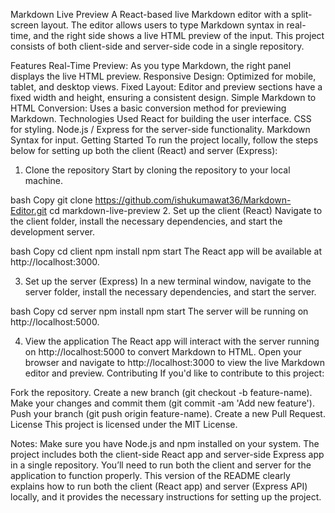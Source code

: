 Markdown Live Preview
A React-based live Markdown editor with a split-screen layout. The editor allows users to type Markdown syntax in real-time, and the right side shows a live HTML preview of the input. This project consists of both client-side and server-side code in a single repository.

Features
Real-Time Preview: As you type Markdown, the right panel displays the live HTML preview.
Responsive Design: Optimized for mobile, tablet, and desktop views.
Fixed Layout: Editor and preview sections have a fixed width and height, ensuring a consistent design.
Simple Markdown to HTML Conversion: Uses a basic conversion method for previewing Markdown.
Technologies Used
React for building the user interface.
CSS for styling.
Node.js / Express for the server-side functionality.
Markdown Syntax for input.
Getting Started
To run the project locally, follow the steps below for setting up both the client (React) and server (Express):

1. Clone the repository
Start by cloning the repository to your local machine.

bash
Copy
git clone https://github.com/ishukumawat36/Markdown-Editor.git
cd markdown-live-preview
2. Set up the client (React)
Navigate to the client folder, install the necessary dependencies, and start the development server.

bash
Copy
cd client
npm install
npm start
The React app will be available at http://localhost:3000.

3. Set up the server (Express)
In a new terminal window, navigate to the server folder, install the necessary dependencies, and start the server.

bash
Copy
cd server
npm install
npm start
The server will be running on http://localhost:5000.

4. View the application
The React app will interact with the server running on http://localhost:5000 to convert Markdown to HTML.
Open your browser and navigate to http://localhost:3000 to view the live Markdown editor and preview.
Contributing
If you'd like to contribute to this project:

Fork the repository.
Create a new branch (git checkout -b feature-name).
Make your changes and commit them (git commit -am 'Add new feature').
Push your branch (git push origin feature-name).
Create a new Pull Request.
License
This project is licensed under the MIT License.

Notes:
Make sure you have Node.js and npm installed on your system.
The project includes both the client-side React app and server-side Express app in a single repository.
You’ll need to run both the client and server for the application to function properly.
This version of the README clearly explains how to run both the client (React app) and server (Express API) locally, and it provides the necessary instructions for setting up the project.
